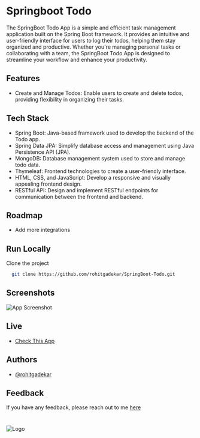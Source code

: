 # Springboot Todo

The SpringBoot Todo App is a simple and efficient task management application built on the Spring Boot framework. It provides an intuitive and user-friendly interface for users to log their todos, helping them stay organized and productive. Whether you're managing personal tasks or collaborating with a team, the SpringBoot Todo App is designed to streamline your workflow and enhance your productivity.

## Features

- Create and Manage Todos: Enable users to create and delete todos, providing flexibility in organizing their tasks.

## Tech Stack

- Spring Boot: Java-based framework used to develop the backend of the Todo app.
- Spring Data JPA: Simplify database access and management using Java Persistence API (JPA).
- MongoDB: Database management system used to store and manage todo data.
- Thymeleaf: Frontend technologies to create a user-friendly interface.
- HTML, CSS, and JavaScript: Develop a responsive and visually appealing frontend design.
- RESTful API: Design and implement RESTful endpoints for communication between the frontend and backend.

## Roadmap

- Add more integrations

## Run Locally

Clone the project

```bash
  git clone https://github.com/rohitgadekar/SpringBoot-Todo.git
```

## Screenshots

![App Screenshot](https://res.cloudinary.com/eaglestudiosindia/image/upload/v1689335043/github/Screenshot_from_2023-07-14_17-12-53_op0d7r.png)




## Live

- [Check This App](https://rohits-todo.up.railway.app/)


## Authors

- [@rohitgadekar](https://www.github.com/rohitgadekar)


## Feedback

If you have any feedback, please reach out to me [here](https://www.rohitgadekar.com/support)


#

![Logo](https://res.cloudinary.com/eaglestudiosindia/image/upload/v1701850470/personal/banner_lzporw.png)

